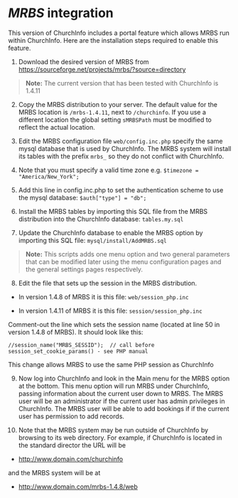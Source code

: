 # _MRBS_ integration

This version of ChurchInfo includes a portal feature which allows MRBS run
within ChurchInfo.  Here are the installation steps required to enable this
feature.

1. Download the desired version of MRBS from https://sourceforge.net/projects/mrbs/?source=directory
>**Note:** The current version that has been tested with ChurchInfo is 1.4.11

2. Copy the MRBS distribution to your server.  The default value for the MRBS location is `/mrbs-1.4.11`, next to `/churchinfo`.  If you use a different location the global setting `sMRBSPath` must be modified to reflect the actual location.

3. Edit the MRBS configuration file `web/config.inc.php` specify the same mysql database that is used by ChurchInfo.  The MRBS system will install its tables with the prefix `mrbs_` so they do not conflict with ChurchInfo.

4. Note that you must specify a valid time zone e.g. `$timezone = "America/New_York";`

5. Add this line in config.inc.php to set the authentication scheme to use the mysql database: `$auth["type"] = "db";`

6. Install the MRBS tables by importing this SQL file from the MRBS distribution into the ChurchInfo database: `tables.my.sql`

7. Update the ChurchInfo database to enable the MRBS option by importing this SQL file: `mysql/install/AddMRBS.sql`
>**Note:** This scripts adds one menu option and two general parameters that can be modified later using the menu configuration pages and the general settings pages respectively.

8. Edit the file that sets up the session in the MRBS distribution.
  - In version 1.4.8 of MRBS it is this file: `web/session_php.inc`

  - In version 1.4.11 of MRBS it is this file: `session/session_php.inc`

  Comment-out the line which sets the session name (located at line 50 in version 1.4.8 of MRBS). It should look like this:

  ```
  //session_name("MRBS_SESSID");  // call before session_set_cookie_params() - see PHP manual
  ```

  This change allows MRBS to use the same PHP session as ChurchInfo

9. Now log into ChurchInfo and look in the Main menu for the MRBS option at the bottom.  This  menu option will run MRBS under ChurchInfo, passing information about the current user down to MRBS.  The MRBS user will be an administrator if the current user has admin privileges in ChurchInfo.  The MRBS user will be able to add bookings if if the current user has permission to add records.  

10. Note that the MRBS system may be run outside of ChurchInfo by browsing to its web directory. For example, if ChurchInfo is located in the standard director the URL will be

  - http://www.domain.com/churchinfo

  and the MRBS system will be at

  - http://www.domain.com/mrbs-1.4.8/web
